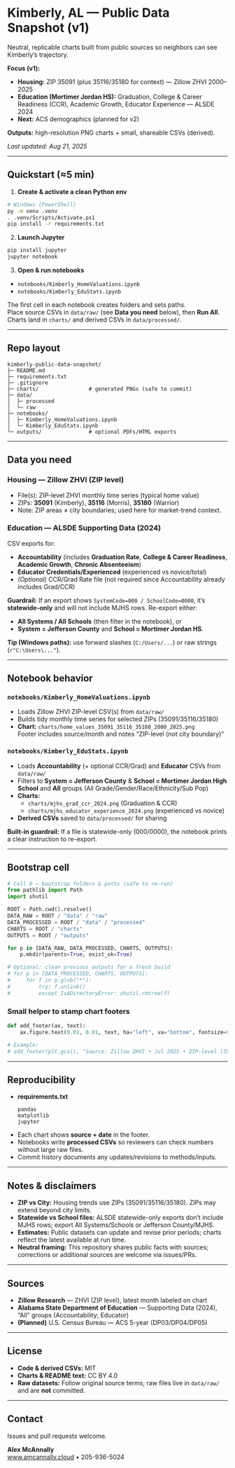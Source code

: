# Kimberly, AL — Public Data Snapshot (v1)

Neutral, replicable charts built from public sources so neighbors can see Kimberly’s trajectory.

**Focus (v1):**
- **Housing:** ZIP 35091 (plus 35116/35180 for context) — Zillow ZHVI 2000–2025  
- **Education (Mortimer Jordan HS):** Graduation, College & Career Readiness (CCR), Academic Growth, Educator Experience — ALSDE 2024  
- **Next:** ACS demographics (planned for v2)

**Outputs:** high-resolution PNG charts + small, shareable CSVs (derived).

_Last updated: Aug 21, 2025_


---

## Quickstart (≈5 min)

1) **Create & activate a clean Python env**
```bash
# Windows (PowerShell)
py -m venv .venv
. .venv/Scripts/Activate.ps1
pip install -r requirements.txt
```

2) **Launch Jupyter**
```bash
pip install jupyter
jupyter notebook
```

3) **Open & run notebooks**
- `notebooks/Kimberly_HomeValuations.ipynb`
- `notebooks/Kimberly_EduStats.ipynb`

The first cell in each notebook creates folders and sets paths.  
Place source CSVs in `data/raw/` (see **Data you need** below), then **Run All**.  
Charts land in `charts/` and derived CSVs in `data/processed/`.


---

## Repo layout

```
kimberly-public-data-snapshot/
├─ README.md
├─ requirements.txt
├─ .gitignore
├─ charts/                # generated PNGs (safe to commit)
├─ data/
│  ├─ processed
│  └─ raw 
├─ notebooks/
│  ├─ Kimberly_HomeValuations.ipynb
│  └─ Kimberly_EduStats.ipynb
└─ outputs/               # optional PDFs/HTML exports
```

---

## Data you need

### Housing — Zillow ZHVI (ZIP level)
- File(s): ZIP-level ZHVI monthly time series (typical home value)  
- ZIPs: **35091** (Kimberly), **35116** (Morris), **35180** (Warrior)  
- Note: ZIP areas ≠ city boundaries; used here for market-trend context.

### Education — ALSDE Supporting Data (2024)
CSV exports for:
- **Accountability** (includes **Graduation Rate**, **College & Career Readiness**, **Academic Growth**, **Chronic Absenteeism**)  
- **Educator Credentials/Experienced** (experienced vs novice/total)  
- *(Optional)* CCR/Grad Rate file (not required since Accountability already includes Grad/CCR)

**Guardrail:** If an export shows `SystemCode=000 / SchoolCode=0000`, it’s **statewide-only** and will not include MJHS rows. Re-export either:
- **All Systems / All Schools** (then filter in the notebook), or  
- **System = Jefferson County** and **School = Mortimer Jordan HS**.

**Tip (Windows paths):** use forward slashes (`C:/Users/...`) or raw strings (`r"C:\Users\..."`).


---

## Notebook behavior

### `notebooks/Kimberly_HomeValuations.ipynb`
- Loads Zillow ZHVI ZIP-level CSV(s) from `data/raw/`
- Builds tidy monthly time series for selected ZIPs (35091/35116/35180)
- **Chart:** `charts/home_values_35091_35116_35180_2000_2025.png`  
  Footer includes source/month and notes “ZIP-level (not city boundary)”

### `notebooks/Kimberly_EduStats.ipynb`
- Loads **Accountability** (+ optional CCR/Grad) and **Educator** CSVs from `data/raw/`
- Filters to **System = Jefferson County** & **School = Mortimer Jordan High School** and **All** groups (All Grade/Gender/Race/Ethnicity/Sub Pop)
- **Charts:**
  - `charts/mjhs_grad_ccr_2024.png` (Graduation & CCR)
  - `charts/mjhs_educator_experience_2024.png` (experienced vs novice)
- **Derived CSVs** saved to `data/processed/` for sharing

**Built-in guardrail:** If a file is statewide-only (000/0000), the notebook prints a clear instruction to re-export.


---

## Bootstrap cell

```python
# Cell 0 — bootstrap folders & paths (safe to re-run)
from pathlib import Path
import shutil

ROOT = Path.cwd().resolve()
DATA_RAW = ROOT / "data" / "raw"
DATA_PROCESSED = ROOT / "data" / "processed"
CHARTS = ROOT / "charts"
OUTPUTS = ROOT / "outputs"

for p in [DATA_RAW, DATA_PROCESSED, CHARTS, OUTPUTS]:
    p.mkdir(parents=True, exist_ok=True)

# Optional: clean previous outputs for a fresh build
# for p in [DATA_PROCESSED, CHARTS, OUTPUTS]:
#     for f in p.glob("*"):
#         try: f.unlink()
#         except IsADirectoryError: shutil.rmtree(f)
```

### Small helper to stamp chart footers
```python
def add_footer(ax, text):
    ax.figure.text(0.01, 0.01, text, ha="left", va="bottom", fontsize=9, alpha=0.8)

# Example:
# add_footer(plt.gca(), "Source: Zillow ZHVI • Jul 2025 • ZIP-level (35091/35116/35180)")
```


---

## Reproducibility

- **requirements.txt**
  ```
  pandas
  matplotlib
  jupyter
  ```
- Each chart shows **source + date** in the footer.  
- Notebooks write **processed CSVs** so reviewers can check numbers without large raw files.  
- Commit history documents any updates/revisions to methods/inputs.


---

## Notes & disclaimers

- **ZIP vs City:** Housing trends use ZIPs (35091/35116/35180). ZIPs may extend beyond city limits.  
- **Statewide vs School files:** ALSDE statewide-only exports don’t include MJHS rows; export All Systems/Schools or Jefferson County/MJHS.  
- **Estimates:** Public datasets can update and revise prior periods; charts reflect the latest available at run time.  
- **Neutral framing:** This repository shares public facts with sources; corrections or additional sources are welcome via issues/PRs.


---

## Sources

- **Zillow Research** — ZHVI (ZIP level), latest month labeled on chart  
- **Alabama State Department of Education** — Supporting Data (2024), “All” groups (Accountability; Educator)  
- **(Planned)** U.S. Census Bureau — ACS 5-year (DP03/DP04/DP05)


---

## License

- **Code & derived CSVs:** MIT  
- **Charts & README text:** CC BY 4.0  
- **Raw datasets:** Follow original source terms; raw files live in `data/raw/` and are **not** committed.


---

## Contact

Issues and pull requests welcome.

**Alex McAnnally**  
www.amcannally.cloud • 205-936-5024
